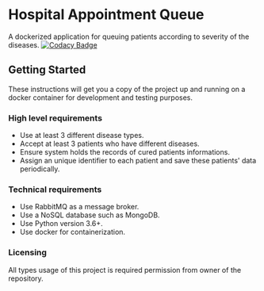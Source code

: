 # Hospital Appointment Queue
A dockerized application for queuing patients according to severity of the diseases.
[![Codacy Badge](https://api.codacy.com/project/badge/Grade/f6ba5cd4523742a3bd4a502774ccbe54)](https://www.codacy.com/manual/metin_akin_bursa/hospital-appointment?utm_source=github.com&amp;utm_medium=referral&amp;utm_content=akinmetin/hospital-appointment&amp;utm_campaign=Badge_Grade)

## Getting Started

These instructions will get you a copy of the project up and running on a docker container for development and testing purposes.

### High level requirements

*   Use at least 3 different disease types.
*   Accept at least 3 patients who have different diseases.
*   Ensure system holds the records of cured patients informations.
*   Assign an unique identifier to each patient and save these patients' data periodically.

### Technical requirements

*   Use RabbitMQ as a message broker.
*   Use a NoSQL database such as MongoDB.
*   Use Python version 3.6+.
*   Use docker for containerization.

### Licensing

All types usage of this project is required permission from owner of the repository.